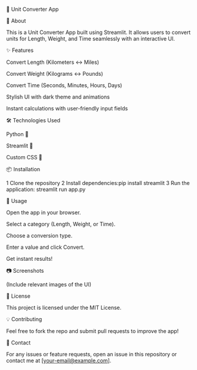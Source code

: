 🚀 Unit Converter App

📌 About

This is a Unit Converter App built using Streamlit. It allows users to convert units for Length, Weight, and Time seamlessly with an interactive UI.

✨ Features

Convert Length (Kilometers ↔ Miles)

Convert Weight (Kilograms ↔ Pounds)

Convert Time (Seconds, Minutes, Hours, Days)

Stylish UI with dark theme and animations

Instant calculations with user-friendly input fields

🛠️ Technologies Used

Python 🐍

Streamlit 🌟

Custom CSS 🎨

📦 Installation

1 Clone the repository
2 Install dependencies:pip install streamlit
3 Run the application: streamlit run app.py

🎯 Usage

Open the app in your browser.

Select a category (Length, Weight, or Time).

Choose a conversion type.

Enter a value and click Convert.

Get instant results!

📷 Screenshots

(Include relevant images of the UI)

📜 License

This project is licensed under the MIT License.

💡 Contributing

Feel free to fork the repo and submit pull requests to improve the app!

📩 Contact

For any issues or feature requests, open an issue in this repository or contact me at [your-email@example.com].






